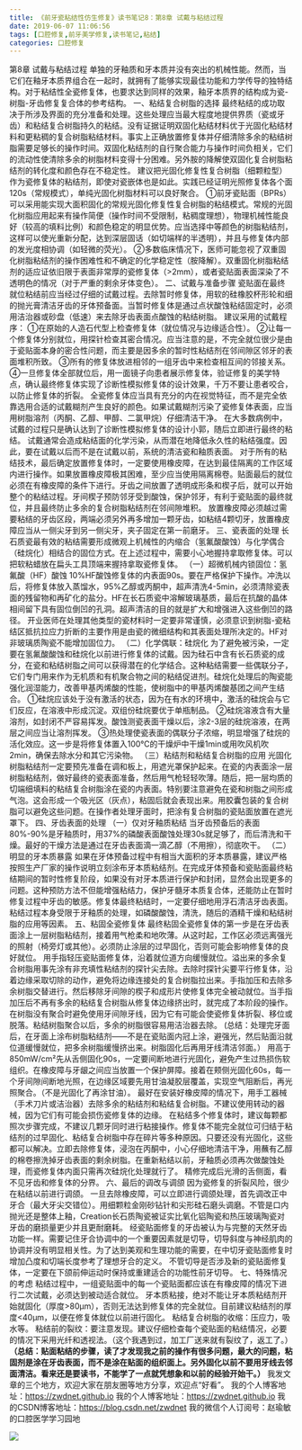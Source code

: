 ```yaml
---
title: 《前牙瓷粘结性仿生修复》读书笔记8：第8章 试戴与粘结过程
date: 2019-06-07 11:06:56
tags: [口腔修复,前牙美学修复,读书笔记,粘结]
categories: 口腔修复
---
```


第8章 试戴与粘结过程
单独的牙釉质和牙本质并没有突出的机械性能。然而，当它们在釉牙本质界组合在一起时，就拥有了能够实现最佳功能和力学传导的独特结构。对于粘结性全瓷修复体，也要求达到同样的效果，釉牙本质界的结构成为瓷-树脂-牙齿修复复合体的参考结构。
一、粘结复合树脂的选择
最终粘结的成功取决于所涉及界面的充分准备和处理。这些处理应当最大程度地提供界质（瓷或牙齿）和粘结复合树脂持久的粘结。没有证据证明双固化粘结材料优于光固化粘结材料和更粘稠的复合树脂粘结材料。事实上正确放置修复体并仔细清除多余的粘结树脂需要足够长的操作时间。双固化粘结剂的自行聚合能力与操作时间负相关，它们的流动性使清除多余的树脂材料变得十分困难。另外胺的降解使双固化复合树脂粘结剂的转化度和颜色存在不稳定性。
建议把光固化修复性复合树脂（细颗粒型）作为瓷修复体的粘结剂，即使对瓷嵌体也是如此。实践已经证明光照修复体各个面120s（常规模式），单纯光固化树脂材料可以良好聚合。
①前牙瓷贴面（BPRs）可以采用能实现大面积固化的常规光固化修复性复合树脂的粘结模式。常规的光固化树脂应用起来有操作简便（操作时间不受限制，粘稠度理想），物理机械性能良好（较高的填料比例）和颜色稳定的明显优势。应当选择中等颜色的树脂粘结剂，这样可以使光重新分配，达到深层固话（如切端样的半透明），并且与修复体内部的发光度相协调（如轻微的荧光）。
②多数临床情况下，医师可能忽视了双重固化树脂粘结剂的操作困难性和不确定的化学稳定性（胺降解）。双重固化树脂粘结剂的适应证依旧限于表面非常厚的瓷修复体（>2mm），或者瓷贴面表面深染了不透明色的情况（对于严重的剩余牙体变色）。
二、试戴与准备步骤
瓷贴面在最终就位粘结前应当经过仔细的试戴过程。去除暂时修复体，用软的硅橡胶杯形轮和细的抛光膏清洁牙齿的牙体预备面。当暂时修复体是通过点状酸蚀粘结固定时，必须用洁治器或砂盘（低速）来去除牙齿表面点酸蚀的粘结树脂。
建议采用的试戴程序：
①在原始的人造石代型上检查修复体（就位情况与边缘适合性）。
②让每一个修复体分别就位，用探针检查其密合情况。应当注意的是，不完全就位很少是由于瓷贴面本身的密合性问题，而主要是因多余的暂时性粘结剂在邻间隙区邻牙的表面堆积所致。
③所有的修复体放进相邻的一组牙齿中来检查相互间的邻接关系。
④一旦修复体全部就位后，用一面镜子向患者展示修复体，验证修复的美学特点，确认最终修复体实现了诊断性模拟修复体的设计效果，千万不要让患者咬合，以防止修复体的折裂。
全瓷修复体应当具有充分的内在视觉特征，而不是完全依靠选用合适的试戴糊剂产生良好的颜色。如果试戴糊剂污染了瓷修复体表面，应当用树脂溶剂（丙酮、乙醇、甲醇、二氯甲烷）仔细清洁干净。
在大多数病例中，试戴的过程只是确认达到了诊断性模拟修复体的设计小郭，随后立即进行最终的粘结。
试戴通常会造成粘结面的化学污染，从而潜在地降低永久性的粘结强度。因此，要在试戴以后而不是在试戴以前，系统的清洁瓷和釉质表面。
对于所有的粘结技术，最后确定放置修复体时，一定要使用橡皮障，在达到最佳隔离的工作区域内进行操作。如果放置橡皮障极其困难，至少应当使用隔离棉卷。贴面最后的就位必须在有橡皮障的条件下进行。牙齿之间放置了透明成形条和楔子后，就可以开始整个的粘结过程。牙间楔子预防邻牙受到酸蚀，保护邻牙，有利于瓷贴面的最终就位，并且最终防止多余的复合树脂粘结剂在邻间隙堆积。
放置橡皮障必须越过需要粘结的牙齿区段，两端必须另外再多增加一颗牙齿，如粘结4颗切牙，放置橡皮障应当从一侧尖牙到另一侧尖牙，夹子固定在第一前磨牙。
三、瓷表面的处理
长石质瓷最有效的粘结需要形成微观上机械性的内缩合（氢氟酸酸蚀）与化学偶合（硅烷化）相结合的固位方式。在上述过程中，需要小心地握持拿取修复体。可以把软粘蜡放在扁头工具顶端来握持拿取瓷修复体。
（一）超微机械内锁固位：氢氟酸（HF）酸蚀
10%HF酸蚀修复体的内表面90s。要在严格保护下操作。冲洗以后，将修复体放入蒸馏水，95%乙醇或丙酮中，超声清洗4-5min，必须清除瓷表面的残留物和再矿化的盐分。HF在长石质瓷中溶解玻璃基质，最后在抗酸的晶体相间留下具有固位倒凹的孔洞。超声清洁的目的就是扩大和增强进入这些倒凹的路径。
开业医师在处理其他类型的瓷材料时一定要非常谨慎，必须意识到树脂-瓷粘结区抵抗拉应力折断的主要作用是由瓷的微细结构和其表面处理所决定的。HF对非玻璃质陶瓷不能增加固位力。
（二）化学偶联：硅烷化
为了避免被污染，一定要在氢氟酸酸蚀和硅烷化以前进行修复体的试戴。因为硅石中含有长石质瓷的成分，在瓷和粘结树脂之间可以获得潜在的化学结合。这种粘结需要一些偶联分子，它们专门用来作为无机质和有机聚合物之间的粘结促进剂。硅烷化处理后的陶瓷能强化润湿能力，改善甲基丙烯酸的性能，使树脂中的甲基丙烯酸基团之间产生结合。
①硅烷应该处于没有激活的状态，因为在有水的环境中，激活的硅烷会与它们反应，在溶液中形成沉淀。双组份硅烷要优于单瓶制品。
②硅烷溶液含有大量溶剂，如封闭不严容易挥发。酸蚀测瓷表面干燥以后，涂2-3层的硅烷溶液，在两层之间应当让溶剂挥发。
③热处理使瓷表面的偶联分子浓缩，明显增强了硅烷的活化效应。这一步是将修复体置入100℃的干燥炉中干燥1min或用吹风机吹2min，确保去除水分和其它污染物。
（三）粘结剂和粘结复合树脂的应用
光固化树脂粘结剂一定要预先准备在调和板上，用遮光罩保护起来。在瓷的内表面涂一层树脂粘结剂，做好最终的瓷表面准备，然后用气枪轻轻吹薄。随后，把一层均质的切端细填料的粘结复合树脂涂在瓷的内表面。特别要注意避免在瓷和树脂之间形成气泡。这会形成一个吸光区（灰点），粘固后就会表现出来。用胶囊包装的复合树脂可以避免这些问题。在操作者处理牙面时，把涂有复合树脂的瓷贴面放置在遮光罩下。
四、牙齿表面的处理
（一）仅对牙釉质粘结
当牙齿预备后的表面80%-90%是牙釉质时，用37%的磷酸表面酸蚀处理30s就足够了，而后清洗和干燥。最好的干燥方法是通过在牙齿表面滴一滴乙醇（不用擦），彻底吹干。
（二）明显的牙本质暴露
如果在牙体预备过程中有相当大面积的牙本质暴露，建议严格按照生产厂家的操作说明立刻涂布牙本质粘结剂。在完成牙体预备和瓷贴面最终粘结期间的暂时性修复阶段，如果没有对牙本质进行保护和封闭，显然会出现更多的问题。这种预防方法不但能增强粘结力，保护牙髓牙本质复合体，还能防止在暂时修复过程中牙齿的敏感。修复体最终粘结时，一定要仔细地用浮石清洁牙齿表面。粘结过程本身受限于牙釉质的处理，如磷酸酸蚀，清洗，随后的酒精干燥和粘结树脂的应用等因素。
五、粘固全瓷修复体
最终粘固全瓷修复体的第一步是在牙齿表面涂上一层树脂粘结剂，接着用气枪柔和地吹薄。从这时起，工作区必须远离强光的照射（椅旁灯或其他）。必须防止涂层的过早固化，否则可能会影响修复体的良好就位。
用手指轻压瓷贴面修复体，沿着就位道方向缓慢就位。溢出来的多余复合树脂用事先涂有非充填性粘结剂的探针尖去除。去除时探针尖要平行修复体，沿着边缘采取切除的动作，避免将边缘连接处的复合树脂拉出来。手指加压和去除多余树脂交替进行。然后移除牙间隙的楔子和成形片使修复体完全被动就位。当手指加压后不再有多余的粘结复合树脂从修复体边缘挤出时，就完成了本阶段的操作。在树脂没有聚合时避免使用牙间隙牙线，因为它有可能会使瓷修复体折裂、移位或脱落。粘结树脂聚合以后，多余的树脂很容易用洁治器去除。
(总结：处理完牙面后，在牙面上涂布树脂粘结剂——不是在瓷贴面内冠上涂，避强光，然后贴面沿就位道缓慢就位，把多余树脂缓慢挤出来。树脂固化后再用牙线清洁邻面。）
用高于850mW/cm²先从舌侧固化90s，一定要间断地进行光固化，避免产生过热损伤软组织。在橡皮障与牙龈之间应当放置一个保护屏障。接着在颊侧光固化60s，每一个牙间隙间断地光照，在边缘区域要先用甘油凝胶层覆盖，实现空气阻断后，再光照聚合。（不是光固化了再涂甘油）。
最好在安装好橡皮障的情况下，用手工器械（手术刀片或洁治器）去除多余的粘结剂和粘结复合树脂。不建议使用转动的器械，因为它们有可能会损伤瓷修复体的边缘。
在粘结多个修复体时，建议每颗都照次步骤完成，不建议几颗牙同时进行粘接操作。修复体不能完全就位可归结于粘结剂的过早固化、粘结复合树脂中存在碎片等多种原因。只要还没有光固化，这些都可以解决。立即去除修复体，浸泡在丙酮中，小心仔细地清洁干净，用蘸有乙醇的棉卷擦洗掉牙齿表面的剩余树脂。在重新粘结以前，牙釉质必须再次做酸蚀处理，而瓷修复体内面只需再次硅烷化处理就行了。
精修完成后光滑的舌侧面，看不见牙齿和修复体的分界。
六、最后的调改与调颌
因为瓷修复的折裂风险，很少在粘结以前进行调颌。
一旦去除橡皮障，可以立即进行调颌处理，首先调改正中牙合（最大牙尖交错位）。用细颗粒金刚砂钻针和尖形硅石磨头调磨。不管是口内抛光还是整体上釉，Creation长石质陶瓷被证实比氧化铝陶瓷和热压玻璃陶瓷对牙齿的磨损量更少并且更耐磨耗。
经瓷贴面修复的牙齿被认为与完整的天然牙齿功能一样。需要记住牙合协调中的一个重要因素就是切导，切导斜度与神经肌肉的协调并没有明显相关性。为了达到美观和生理功能的需要，在中切牙瓷贴面修复时增加凸度和切端长度参考了理想牙合的定义。
不管切导是否涉及新的瓷贴面修复体，一定要在下颌前伸运动时保持或重建适合的功能性前牙切导。
七、特殊情况的考虑
粘结过程中，一组瓷贴面中的每一个瓷贴面都应该在有橡皮障的情况下进行二次试戴，必须达到被动适合就位。
牙本质粘接，绝对不能让牙本质粘结剂开始就固化（厚度>80μm），否则无法达到修复体的完全就位。目前建议粘结剂的厚度<40μm，以便在修复体就位以前进行固化。
粘结复合树脂的收缩：压应力，吸水等。
粘结前的裂纹：要注意发现。建议仔细检查每个瓷贴面的粘结情况，必要的情况下采用光纤和透视法。（这个我遇到过，加工厂送来就有裂纹了，返工了。）
**（总结：贴面粘结的步骤，读了才发现我之前的操作有很多问题，最大的问题，粘固剂是涂在牙齿表面，而不是涂在贴面的组织面上。另外固化以前不要用牙线去邻面清洁。看来还是要读书，不能学了一点就凭想象和以前的经验开始干。）**
我发文章的三个地方，欢迎大家在朋友圈等地方分享，欢迎点“好看”。
我的个人博客地址：https://zwdnet.github.io
我的个人博客地址：https://zwdnet.github.io
我的CSDN博客地址：https://blog.csdn.net/zwdnet
我的微信个人订阅号：赵瑜敏的口腔医学学习园地

![](https://zymblog-1258069789.cos.ap-chengdu.myqcloud.com/other/wx.jpg)